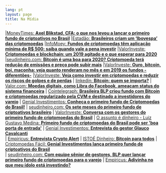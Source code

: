 ```yaml
---
lang: pt
layout: page
title: Na Mídia
---
```

|[MoneyTimes: **Axel Blikstad, CFA: o que nos levou a lançar o primeiro fundo de criptoativos no Brasil**](https://moneytimes.com.br/axel-blikstad-cfa-o-que-nos-levou-a-lancar-o-primeiro-fundo-de-criptoativos-no-brasil/) 
|[Estadão: **Brasileiros criam um ‘Ibovespa’ das criptomoedas**](https://economia.estadao.com.br/noticias/geral,brasileiros-criam-um-ibovespa-das-criptomoedas,70003154197) 
|[InfoMoey: **Fundos de criptomoedas têm aplicação mínima de R$ 500: saiba quando vale a pena investir**](https://www.infomoney.com.br/mercados/fundos-de-criptomoedas-tem-aplicacao-minima-de-r-500-saiba-quando-vale-a-pena-investir/) 
|[ValorInveste: **Criptomoedas e blockchain: um 2019 agitado e o que esperar para 2020**](https://valorinveste.globo.com/mercados/cripto/noticia/2020/01/07/criptomoedas-e-blockchain-um-2019-agitado-e-o-que-esperar-para-2020.ghtml) 
|[seudinheiro.com: **Bitcoin é uma boa para 2020? Criptomoeda terá redução de emissões e preço pode subir mais**](https://www.seudinheiro.com/2020/economia/bitcoin-pode-ir-alem-em-2020-em-ano-movimentado-para-as-criptos/) 
|[ValorInveste: **Ouro, bitcoin, boi, maconha: veja quanto renderam no mês e em 2019 os fundos -diferentões-**](https://valorinveste.globo.com/produtos/fundos/noticia/2019/12/09/ouro-bitcoin-boi-maconha-veja-quanto-renderam-no-mes-e-em-2019-os-fundos-diferentoes.ghtml) 
|[ValorInveste: **Veja como investir em criptomoedas e reduzir os riscos de golpes e de perdas**](https://valorinveste.globo.com/mercados/cripto/noticia/2019/10/25/veja-como-investir-em-criptomoedas-e-reduzir-o-risco-de-golpes-e-perdas.ghtml) 
| [linkedin: **Bitcoin: quem se importa?**](https://www.linkedin.com/pulse/bitcoin-quem-se-importa-nicholas-gon%25C3%25A7alves-sacchi/) 
| [Valor.com: **Moedas digitais, como Libra do Facebook, ameaçam status do sistema financeira**](http://www.valor.com.br/cultura/6355697/moedas-digitais-como-libra-do-facebook-ameacam-status-do-sistema-financeiro) 
| [Cointelegraph: **Brasileira BLP criou fundo com Bitcoin e criptomoedas regularizado pela CVM e destinado a investidores do varejo**](https://br.cointelegraph.com/news/brazilian-blp-created-cvm-regularized-bitcoin-and-cryptocurrency-investment-fund-for-retail-investors)
| [Genial Investimentos: **Conheça o primeiro fundo de Criptomoedas do Brasil!**](https://www.youtube.com/watch?v=Fqo3gsqnnis&feature=youtu.be) 
| [seudinheiro.com: **Os sete meses do primeiro fundo de criptoativos brasileiro**](https://www.seudinheiro.com/os-sete-meses-do-primeiro-fundo-de-criptoativos-brasileiro/) 
| [ValorInveste: **Conversa com os gestores do primeiro fundo de criptomoedas do Brasil**](https://valorinveste.globo.com/mercados/cripto/noticia/2019/05/23/primeiro-fundo-de-criptomoedas-do-brasil-sai-da-cratera-projeta-disparada-e-exige-sangue-frio.ghtml) 
| [O assunto é dinheiro - Luiz Gustavo Medina: **Primeiro fundo de criptomoedas do Brasil pode ser 'boa porta de entrada'**](https://podcasts.apple.com/br/podcast/o-assunto-%C3%A9-dinheiro-luiz-gustavo-medina/id1024068395?l=en&i=1000439162762) 
| [Genial Investimentos: **Entrevista do gestor Glauco Cavalcanti**](https://youtu.be/pthPSUOD-rM)  
| [Empiricus: **Entrevista Crypto Alert**](https://vimeo.com/empiricus/review/302353131/80d86c8389) 
| [ISTOÉ Dinheiro: **Bitcoin para todos**](https://www.istoedinheiro.com.br/bitcoin-para-todos/#.W-4VGEU8w8I.whatsapp)
| [Criptomoedas Fácil: **Genial Investimentos lança primeiro fundo de criptoativos do Brasil**](https://www.criptomoedasfacil.com/genial-investimentos-lanca-primeiro-fundo-de-criptoativos-do-brasil/)  
| [seudinheiro.com: **Com equipe sênior de gestores, BLP quer lançar primeiro fundo de criptomoedas para o varejo**](https://www.seudinheiro.com/com-equipe-senior-de-gestores-blp-quer-lancar-primeiro-fundo-de-criptomoedas-para-o-varejo/?utm_source=newsmanha&utm_medium=newsmanha)
| [Empiricus: **Adivinha no que meu ídolo está investindo?**](https://www.empiricus.com.br/newsletters/hora-dos-fundos/adivinha-no-que-meu-idolo-esta-investindo/) 
